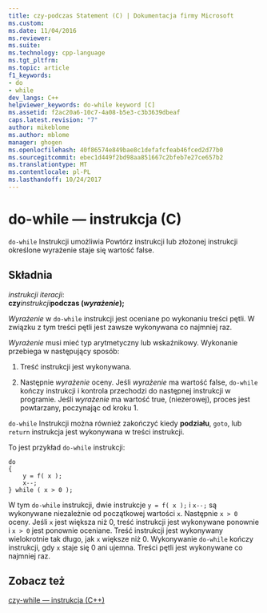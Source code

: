 ```yaml
---
title: czy-podczas Statement (C) | Dokumentacja firmy Microsoft
ms.custom: 
ms.date: 11/04/2016
ms.reviewer: 
ms.suite: 
ms.technology: cpp-language
ms.tgt_pltfrm: 
ms.topic: article
f1_keywords:
- do
- while
dev_langs: C++
helpviewer_keywords: do-while keyword [C]
ms.assetid: f2ac20a6-10c7-4a08-b5e3-c3b3639dbeaf
caps.latest.revision: "7"
author: mikeblome
ms.author: mblome
manager: ghogen
ms.openlocfilehash: 40f86574e849bae8c1defafcfeab46fced2d77b0
ms.sourcegitcommit: ebec1d449f2bd98aa851667c2bfeb7e27ce657b2
ms.translationtype: MT
ms.contentlocale: pl-PL
ms.lasthandoff: 10/24/2017
---
```

# <a name="do-while-statement-c"></a>do-while — instrukcja (C)
`do-while` Instrukcji umożliwia Powtórz instrukcji lub złożonej instrukcji określone wyrażenie staje się wartość false.  
  
## <a name="syntax"></a>Składnia  
 *instrukcji iteracji*:  
 **czy***instrukcji***podczas (***wyrażenie***);**   
  
 *Wyrażenie* w `do-while` instrukcji jest oceniane po wykonaniu treści pętli. W związku z tym treści pętli jest zawsze wykonywana co najmniej raz.  
  
 *Wyrażenie* musi mieć typ arytmetyczny lub wskaźnikowy. Wykonanie przebiega w następujący sposób:  
  
1.  Treść instrukcji jest wykonywana.  
  
2.  Następnie *wyrażenie* oceny. Jeśli *wyrażenie* ma wartość false, `do-while` kończy instrukcji i kontrola przechodzi do następnej instrukcji w programie. Jeśli *wyrażenie* ma wartość true, (niezerowej), proces jest powtarzany, poczynając od kroku 1.  
  
 `do-while` Instrukcji można również zakończyć kiedy **podziału**, `goto`, lub `return` instrukcja jest wykonywana w treści instrukcji.  
  
 To jest przykład `do-while` instrukcji:  
  
```  
do   
{  
    y = f( x );  
    x--;  
} while ( x > 0 );  
```  
  
 W tym `do-while` instrukcji, dwie instrukcje `y = f( x );` i `x--;` są wykonywane niezależnie od początkowej wartości `x`. Następnie `x > 0` oceny. Jeśli `x` jest większa niż 0, treść instrukcji jest wykonywane ponownie i `x > 0` jest ponownie oceniane. Treść instrukcji jest wykonywany wielokrotnie tak długo, jak `x` większe niż 0. Wykonywanie `do-while` kończy instrukcji, gdy `x` staje się 0 ani ujemna. Treści pętli jest wykonywane co najmniej raz.  
  
## <a name="see-also"></a>Zobacz też  
 [czy-while — instrukcja (C++)](../cpp/do-while-statement-cpp.md)